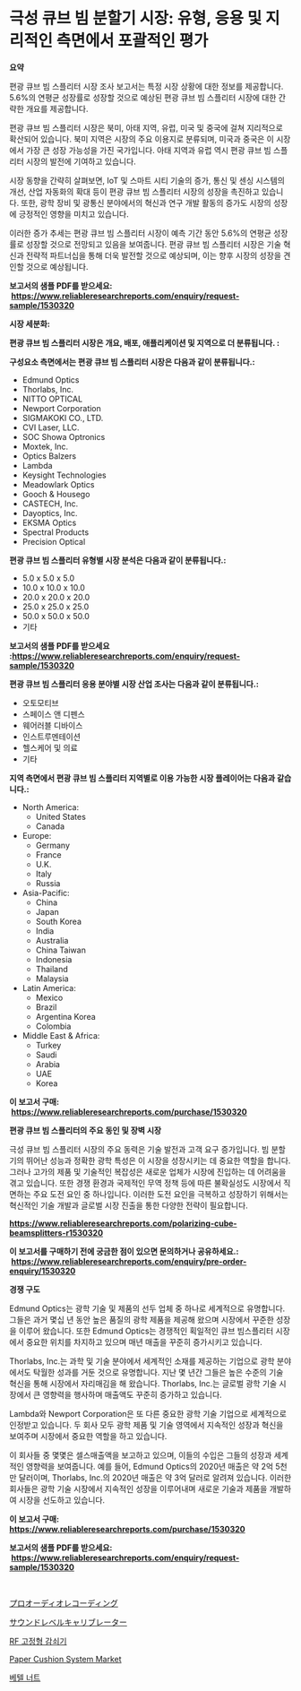 <p><h1>극성 큐브 빔 분할기 시장: 유형, 응용 및 지리적인 측면에서 포괄적인 평가</h1></p><p><strong>요약</strong></p>
<p><p>편광 큐브 빔 스플리터 시장 조사 보고서는 특정 시장 상황에 대한 정보를 제공합니다. 5.6%의 연평균 성장률로 성장할 것으로 예상된 편광 큐브 빔 스플리터 시장에 대한 간략한 개요를 제공합니다.</p><p>편광 큐브 빔 스플리터 시장은 북미, 아태 지역, 유럽, 미국 및 중국에 걸쳐 지리적으로 확산되어 있습니다. 북미 지역은 시장의 주요 이용지로 분류되며, 미국과 중국은 이 시장에서 가장 큰 성장 가능성을 가진 국가입니다. 아태 지역과 유럽 역시 편광 큐브 빔 스플리터 시장의 발전에 기여하고 있습니다.</p><p>시장 동향을 간략히 살펴보면, IoT 및 스마트 시티 기술의 증가, 통신 및 센싱 시스템의 개선, 산업 자동화의 확대 등이 편광 큐브 빔 스플리터 시장의 성장을 촉진하고 있습니다. 또한, 광학 장비 및 광통신 분야에서의 혁신과 연구 개발 활동의 증가도 시장의 성장에 긍정적인 영향을 미치고 있습니다.</p><p>이러한 증가 추세는 편광 큐브 빔 스플리터 시장이 예측 기간 동안 5.6%의 연평균 성장률로 성장할 것으로 전망되고 있음을 보여줍니다. 편광 큐브 빔 스플리터 시장은 기술 혁신과 전략적 파트너십을 통해 더욱 발전할 것으로 예상되며, 이는 향후 시장의 성장을 견인할 것으로 예상됩니다.</p></p>
<p><strong>보고서의 샘플 PDF를 받으세요: &nbsp;<a href="https://www.reliableresearchreports.com/enquiry/request-sample/1530320">https://www.reliableresearchreports.com/enquiry/request-sample/1530320</a></strong></p>
<p><strong>시장 세분화:</strong></p>
<p><strong> 편광 큐브 빔 스플리터 시장은 개요, 배포, 애플리케이션 및 지역으로 더 분류됩니다. :</strong></p>
<p><strong>구성요소 측면에서는 편광 큐브 빔 스플리터 시장은 다음과 같이 분류됩니다.:</strong></p>
<p><ul><li>Edmund Optics</li><li>Thorlabs, Inc.</li><li>NITTO OPTICAL</li><li>Newport Corporation</li><li>SIGMAKOKI CO., LTD.</li><li>CVI Laser, LLC.</li><li>SOC Showa Optronics</li><li>Moxtek, Inc.</li><li>Optics Balzers</li><li>Lambda</li><li>Keysight Technologies</li><li>Meadowlark Optics</li><li>Gooch & Housego</li><li>CASTECH, Inc.</li><li>Dayoptics, Inc.</li><li>EKSMA Optics</li><li>Spectral Products</li><li>Precision Optical</li></ul></p>
<p><strong> 편광 큐브 빔 스플리터 유형별 시장 분석은 다음과 같이 분류됩니다.:</strong></p>
<p><ul><li>5.0 x 5.0 x 5.0</li><li>10.0 x 10.0 x 10.0</li><li>20.0 x 20.0 x 20.0</li><li>25.0 x 25.0 x 25.0</li><li>50.0 x 50.0 x 50.0</li><li>기타</li></ul></p>
<p><strong>보고서의 샘플 PDF를 받으세요 :<a href="https://www.reliableresearchreports.com/enquiry/request-sample/1530320">https://www.reliableresearchreports.com/enquiry/request-sample/1530320</a></strong></p>
<p><strong> 편광 큐브 빔 스플리터 응용 분야별 시장 산업 조사는 다음과 같이 분류됩니다.:</strong></p>
<p><ul><li>오토모티브</li><li>스페이스 앤 디펜스</li><li>웨어러블 디바이스</li><li>인스트루멘테이션</li><li>헬스케어 및 의료</li><li>기타</li></ul></p>
<p><strong>지역 측면에서 편광 큐브 빔 스플리터 지역별로 이용 가능한 시장 플레이어는 다음과 같습니다.:</strong></p>
<p><ul>
    <li>
        North America:
        <ul>
            <li>United States</li>
            <li>Canada</li>
        </ul>
    </li>
    <li>
        Europe:
        <ul>
            <li>Germany</li>
            <li>France</li>
            <li>U.K.</li>
            <li>Italy</li>
            <li>Russia</li>
        </ul>
    </li>
    <li>
        Asia-Pacific:
        <ul>
            <li>China</li>
            <li>Japan</li>
            <li>South Korea</li>
            <li>India</li>
            <li>Australia</li>
            <li>China Taiwan</li>
            <li>Indonesia</li>
            <li>Thailand</li>
            <li>Malaysia</li>
        </ul>
    </li>
    <li>
        Latin America:
        <ul>
            <li>Mexico</li>
            <li>Brazil</li>
            <li>Argentina Korea</li>
            <li>Colombia</li>
        </ul>
    </li>
    <li>
        Middle East & Africa:
        <ul>
            <li>Turkey</li>
            <li>Saudi</li>
            <li>Arabia</li>
            <li>UAE</li>
            <li>Korea</li>
        </ul>
    </li>
    </ul></p>
<p><strong>이 보고서 구매: &nbsp;<a href="https://www.reliableresearchreports.com/purchase/1530320">https://www.reliableresearchreports.com/purchase/1530320</a></strong></p>
<p><strong>편광 큐브 빔 스플리터의 주요 동인 및 장벽 시장</strong></p>
<p><p>극성 큐브 빔 스플리터 시장의 주요 동력은 기술 발전과 고객 요구 증가입니다. 빔 분할기의 뛰어난 성능과 정확한 광학 특성은 이 시장을 성장시키는 데 중요한 역할을 합니다. 그러나 고가의 제품 및 기술적인 복잡성은 새로운 업체가 시장에 진입하는 데 어려움을 겪고 있습니다. 또한 경쟁 환경과 국제적인 무역 정책 등에 따른 불확실성도 시장에서 직면하는 주요 도전 요인 중 하나입니다. 이러한 도전 요인을 극복하고 성장하기 위해서는 혁신적인 기술 개발과 글로벌 시장 진출을 통한 다양한 전략이 필요합니다.</p></p>
<p><strong><a href="https://www.reliableresearchreports.com/polarizing-cube-beamsplitters-r1530320">https://www.reliableresearchreports.com/polarizing-cube-beamsplitters-r1530320</a></strong></p>
<p><strong>이 보고서를 구매하기 전에 궁금한 점이 있으면 문의하거나 공유하세요.: &nbsp;<a href="https://www.reliableresearchreports.com/enquiry/pre-order-enquiry/1530320">https://www.reliableresearchreports.com/enquiry/pre-order-enquiry/1530320</a></strong></p>
<p><strong>경쟁 구도</strong></p>
<p><p>Edmund Optics는 광학 기술 및 제품의 선두 업체 중 하나로 세계적으로 유명합니다. 그들은 과거 몇십 년 동안 높은 품질의 광학 제품을 제공해 왔으며 시장에서 꾸준한 성장을 이루어 왔습니다. 또한 Edmund Optics는 경쟁적인 획일적인 큐브 빔스플리터 시장에서 중요한 위치를 차지하고 있으며 매년 매출을 꾸준히 증가시키고 있습니다. </p><p>Thorlabs, Inc.는 과학 및 기술 분야에서 세계적인 소재를 제공하는 기업으로 광학 분야에서도 탁월한 성과를 거둔 것으로 유명합니다. 지난 몇 년간 그들은 높은 수준의 기술 혁신을 통해 시장에서 자리매김을 해 왔습니다. Thorlabs, Inc.는 글로벌 광학 기술 시장에서 큰 영향력을 행사하며 매출액도 꾸준히 증가하고 있습니다.</p><p>Lambda와 Newport Corporation은 또 다른 중요한 광학 기술 기업으로 세계적으로 인정받고 있습니다. 두 회사 모두 광학 제품 및 기술 영역에서 지속적인 성장과 혁신을 보여주며 시장에서 중요한 역할을 하고 있습니다.</p><p>이 회사들 중 몇몇은 셀스매출액을 보고하고 있으며, 이들의 수입은 그들의 성장과 세계적인 영향력을 보여줍니다. 예를 들어, Edmund Optics의 2020년 매출은 약 2억 5천만 달러이며, Thorlabs, Inc.의 2020년 매출은 약 3억 달러로 알려져 있습니다. 이러한 회사들은 광학 기술 시장에서 지속적인 성장을 이루어내며 새로운 기술과 제품을 개발하여 시장을 선도하고 있습니다.</p></p>
<p><strong>이 보고서 구매: &nbsp; <a href="https://www.reliableresearchreports.com/purchase/1530320">https://www.reliableresearchreports.com/purchase/1530320</a></strong></p>
<p><strong>보고서의 샘플 PDF를 받으세요: &nbsp;<a href="https://www.reliableresearchreports.com/enquiry/request-sample/1530320">https://www.reliableresearchreports.com/enquiry/request-sample/1530320</a></strong><strong></strong></p>
<p>&nbsp;</p>
<p><p><a href="https://github.com/adcxff01450218/Market-Research-Report-List-1/blob/main/102752526623.md">プロオーディオレコーディング</a></p><p><a href="https://github.com/xnljig2898992/Market-Research-Report-List-1/blob/main/801259226616.md">サウンドレベルキャリブレーター</a></p><p><a href="https://github.com/trmesnao7959541/Market-Research-Report-List-1/blob/main/766248226260.md">RF 고정형 감쇠기</a></p><p><a href="https://github.com/jhcraigie/Market-Research-Report-List-2/blob/main/paper-cushion-system-market.md">Paper Cushion System Market</a></p><p><a href="https://github.com/vsn7qpua81q/Market-Research-Report-List-1/blob/main/249037626263.md">베텔 너트</a></p></p>